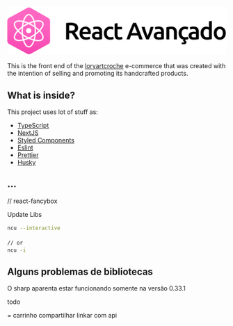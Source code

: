 ![Lory Art Croche](https://raw.githubusercontent.com/damoclesgil/front-loryartcroche/master/public/img/logo-gh.svg?token=GHSAT0AAAAAACLHKISCS3JARWULULG5JP42ZLSBBXA)

This is the front end of the [loryartcroche](https://www.instagram.com/loryartcroche/) e-commerce that was created with the intention of selling and promoting its handcrafted products.

## What is inside?

This project uses lot of stuff as:

- [TypeScript](https://www.typescriptlang.org/)
- [NextJS](https://nextjs.org/)
- [Styled Components](https://styled-components.com/)
- [Eslint](https://eslint.org/)
- [Prettier](https://prettier.io/)
- [Husky](https://github.com/typicode/husky)

## ...

// react-fancybox

Update Libs

```bash
ncu --interactive

// or
ncu -i
```

## Alguns problemas de bibliotecas

O sharp aparenta estar funcionando somente na versão 0.33.1

todo

= carrinho
compartilhar
linkar com api
